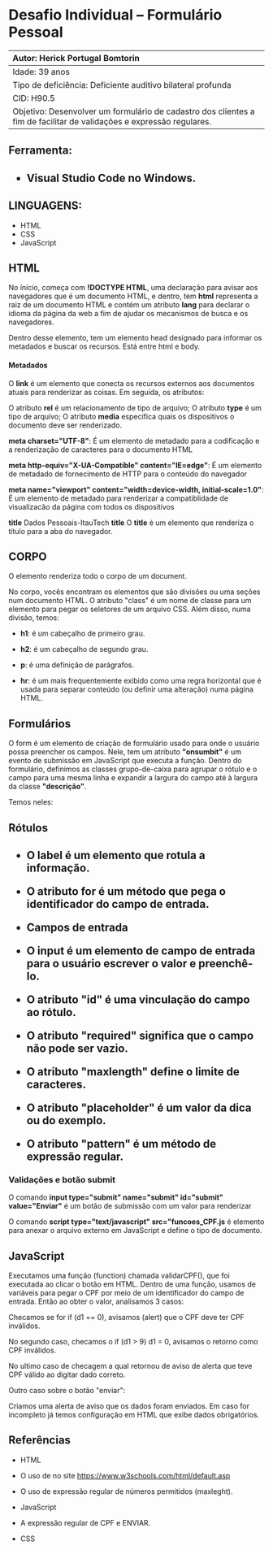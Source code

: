# Desafio Individual – Formulário Pessoal
| **Autor: Herick Portugal Bomtorin**                          |
| :----------------------------------------------------------- |
| Idade: 39 anos                                               |
| Tipo de deficiência: Deficiente auditivo bilateral profunda  |
| CID: H90.5                                                   |
| Objetivo: Desenvolver um formulário de cadastro dos clientes a fim de facilitar de validações e expressão regulares. |

<h2>Ferramenta:<h2>

-  Visual Studio Code no Windows.



**<h2>LINGUAGENS:</h2>**

- HTML
- CSS
- JavaScript

**<h2>HTML</h2>**

No ínício, começa com **!DOCTYPE HTML**, uma declaração para avisar aos navegadores que é um documento HTML, e dentro, tem **html** representa a raiz de um documento HTML e contém um atributo **lang** para declarar o idioma da página da web a fim de ajudar os mecanismos de busca e os navegadores.

Dentro desse elemento, tem um elemento head designado para informar os metadados e buscar os recursos. Está entre html e body.

**<h4>Metadados</h4>**

O **link** é um elemento que conecta os recursos externos aos documentos atuais para renderizar as coisas. Em seguida, os atributos:

O atributo **rel** é um relacionamento de tipo de arquivo;
O atributo **type** é um tipo de arquivo;
O atributo **media** especifica quais os dispositivos o documento deve ser renderizado.

**meta charset="UTF-8"**: É um elemento de metadado para a codificação e a renderização de caracteres para o documento HTML

**meta http-equiv="X-UA-Compatible" content="IE=edge"**: É um elemento de metadado de fornecimento de HTTP para o conteúdo do navegador

**meta name="viewport" content="width=device-width, initial-scale=1.0"**: É um elemento de metadado para renderizar a compatiblidade de visualizacão da página com todos os dispositivos

**title** Dados Pessoais-ItauTech **title**  O **title** é um elemento que renderiza o título para a aba do navegador.

**<h2>CORPO</h2>**

O elemento <body> renderiza todo o corpo de um document.

No corpo, vocês encontram os elementos que são divisões ou uma seções num documento HTML. O atributo "class" é um nome de classe para um elemento para pegar os seletores de um arquivo CSS.
Além disso, numa divisão, temos:

- **h1**: é um cabeçalho de primeiro grau.

- **h2**: é um cabeçalho de segundo grau.

- **p**: é uma definição de parágrafos.

- **hr**: é um mais frequentemente exibido como uma regra horizontal que é usada para separar conteúdo (ou definir uma alteração) numa página HTML. 

**<h2>Formulários</h2>**

O form é um elemento de criação de formulário usado para onde o usuário possa preencher os campos. Nele, tem um atributo **"onsumbit"** é um evento de submissão em JavaScript que executa a função. Dentro do formulário, definimos as classes grupo-de-caixa para agrupar o rótulo e o campo para uma mesma linha e expandir a largura do campo até à largura da classe **"descrição"**.


Temos neles:

<h2>Rótulos<h2>

- O label é um elemento que rotula a informação.
- O atributo for é um método que pega o identificador do campo de entrada.
- Campos de entrada
- O input é um elemento de campo de entrada para o usuário escrever o valor e preenchê-lo.

- O atributo "id" é uma vinculação do campo ao rótulo.

- O atributo "required" significa que o campo não pode ser vazio.

- O atributo "maxlength" define o limite de caracteres.

- O atributo "placeholder" é um valor da dica ou do exemplo.

- O atributo "pattern" é um método de expressão regular.

  

<h3>Validações e botão submit</h3>

O comando **input type="submit" name="submit" id="submit" value="Enviar"** é um botão de submissão com um valor para renderizar

O comando **script type="text/javascript" src="funcoes_CPF.js** é elemento para anexar o arquivo externo em JavaScript e define o tipo de documento.



**<h2>JavaScript</h2>**

Executamos uma função (function) chamada validarCPF(), que foi executada ao clicar o botão em HTML. Dentro de uma função, usamos de variáveis para pegar o CPF por meio de um identificador do campo de entrada. Então ao obter o valor, analisamos 3 casos:

Checamos se for if (d1 == 0), avisamos (alert) que o CPF deve ter CPF inválidos.

No segundo caso, checamos o if (d1 > 9) d1 = 0, avisamos o retorno como CPF inválidos.

No ultimo caso de checagem a qual retornou de aviso de alerta que teve CPF válido ao digitar dado correto.

Outro caso sobre o botão "enviar":

Criamos uma alerta de aviso que os dados foram enviados. Em caso for incompleto já temos configuração em HTML que exibe dados obrigatórios.

**<h2>Referências</h2>**

- HTML

- O uso de no site https://www.w3schools.com/html/default.asp
- O uso de expressão regular de números permitidos (maxleght).
- JavaScript
- A expressão regular de CPF e ENVIAR.
- CSS